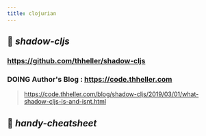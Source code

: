 ```yaml
---
title: clojurian
---
```


## 🐼 *shadow-cljs*
### https://github.com/thheller/shadow-cljs
### DOING Author's Blog : https://code.thheller.com
> https://code.thheller.com/blog/shadow-cljs/2019/03/01/what-shadow-cljs-is-and-isnt.html
##
##
## 🐸 *handy-cheatsheet*
###
